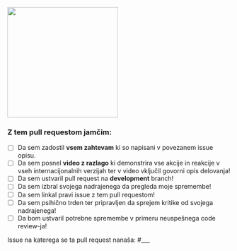 <img src="https://i.imgflip.com/7wzsg4.jpg" height="250"></img>

### Z tem pull requestom jamčim:

- [ ] Da sem zadostil **vsem zahtevam** ki so napisani v povezanem issue opisu.
- [ ] Da sem posnel **video z razlago** ki demonstrira vse akcije in reakcije v vseh internacijonalnih verzijah ter v video vključil govorni opis delovanja!
- [ ] Da sem ustvaril pull request na **development** branch!
- [ ] Da sem izbral svojega nadrajenega da pregleda moje spremembe!
- [ ] Da sem linkal pravi issue z tem pull requestom!
- [ ] Da sem psihično trden ter pripravljen da sprejem kritike od svojega nadrajenega!
- [ ] Da bom ustvaril potrebne spremembe v primeru neuspešnega code review-ja!

Issue na katerega se ta pull request nanaša: #___
